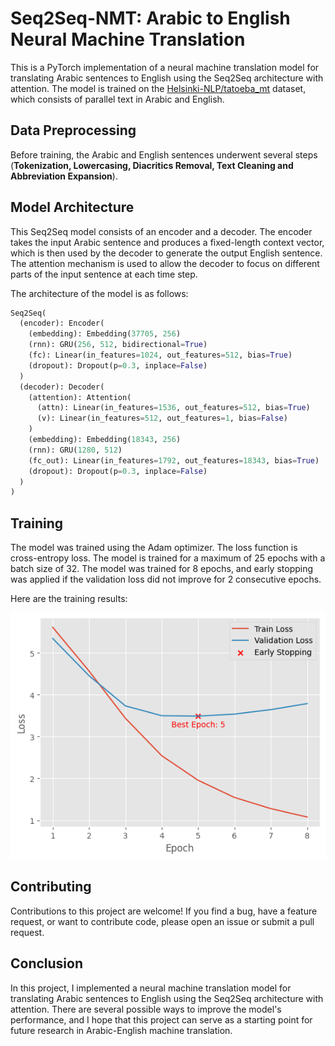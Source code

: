 # Seq2Seq-NMT: Arabic to English Neural Machine Translation

This is a PyTorch implementation of a neural machine translation model for translating Arabic sentences to English using the Seq2Seq architecture with attention. The model is trained on the [Helsinki-NLP/tatoeba_mt](https://huggingface.co/datasets/Helsinki-NLP/tatoeba_mt/viewer/ara-eng) dataset, which consists of parallel text in Arabic and English.

## Data Preprocessing

Before training, the Arabic and English sentences underwent several steps (**Tokenization, Lowercasing, Diacritics Removal, Text Cleaning and Abbreviation Expansion**).


## Model Architecture
This Seq2Seq model consists of an encoder and a decoder. The encoder takes the input Arabic sentence and produces a fixed-length context vector, which is then used by the decoder to generate the output English sentence. The attention mechanism is used to allow the decoder to focus on different parts of the input sentence at each time step.

The architecture of the model is as follows:

```python
Seq2Seq(
  (encoder): Encoder(
    (embedding): Embedding(37705, 256)
    (rnn): GRU(256, 512, bidirectional=True)
    (fc): Linear(in_features=1024, out_features=512, bias=True)
    (dropout): Dropout(p=0.3, inplace=False)
  )
  (decoder): Decoder(
    (attention): Attention(
      (attn): Linear(in_features=1536, out_features=512, bias=True)
      (v): Linear(in_features=512, out_features=1, bias=False)
    )
    (embedding): Embedding(18343, 256)
    (rnn): GRU(1280, 512)
    (fc_out): Linear(in_features=1792, out_features=18343, bias=True)
    (dropout): Dropout(p=0.3, inplace=False)
  )
)
```

## Training

The model was trained using the Adam optimizer. The loss function is cross-entropy loss. The model is trained for a maximum of 25 epochs with a batch size of 32. The model was trained for 8 epochs, and early stopping was applied if the validation loss did not improve for 2 consecutive epochs.

Here are the training results:

![](results.png)


## Contributing
Contributions to this project are welcome! If you find a bug, have a feature request, or want to contribute code, please open an issue or submit a pull request.

## Conclusion

In this project, I implemented a neural machine translation model for translating Arabic sentences to English using the Seq2Seq architecture with attention. There are several possible ways to improve the model's performance, and I hope that this project can serve as a starting point for future research in Arabic-English machine translation.
